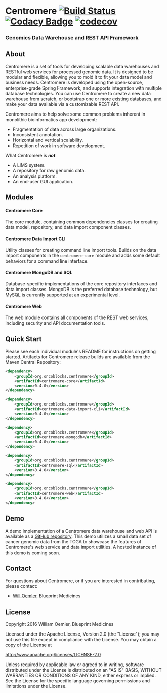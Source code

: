 # Centromere [![Build Status](https://travis-ci.org/oncoblocks/centromere.svg?branch=master)](https://travis-ci.org/oncoblocks/centromere)  [![Codacy Badge](https://api.codacy.com/project/badge/grade/0de4199b97fa4d55aae439674e0c4879)](https://www.codacy.com/app/willoemler/centromere)  [![codecov](https://codecov.io/gh/oncoblocks/centromere/branch/master/graph/badge.svg)](https://codecov.io/gh/oncoblocks/centromere)

### Genomics Data Warehouse and REST API Framework

## About

Centromere is a set of tools for developing scalable data warehouses and RESTful web services for processed genomic data.  It is designed to be modular and flexible, allowing you to mold it to fit your data model and business needs. Centromere is developed using the open-source, enterprise-grade Spring Framework, and supports integration with multiple database technologies.  You can use Centromere to create a new data warehouse from scratch, or bootstrap one or more existing databases, and make your data available via a customizable REST API.

Centromere aims to help solve some common problems inherent in monolithic bioinformatics app development:
- Fragmentation of data across large organizations.
- Inconsistent annotation.
- Horizontal and vertical scalability.
- Repetition of work in software development.

What Centromere is _**not**_:
- A LIMS system.
- A repository for raw genomic data.
- An analysis platform.
- An end-user GUI application.

## Modules

#### Centromere Core

The core module, containing common dependencies classes for creating data model, repository, and data import component classes.

#### Centromere Data Import CLI

Utility classes for creating command line import tools.  Builds on the data import components in the `centromere-core` module and adds some default behaviors for a command line interface.

#### Centromere MongoDB and SQL

Database-specific implementations of the core repository interfaces and data import classes.  MongoDB is the preferred database technology, but MySQL is currently supported at an experimental level.

#### Centromere Web

The web module contains all components of the REST web services, including security and API documentation tools.

## Quick Start
Please see each individual module's README for instructions on getting started.  Artifacts for Centromere release builds are available from the Maven Central Repository:

```xml
<dependency>
    <groupId>org.oncoblocks.centromere</groupId>
    <artifactId>centromere-core</artifactId>
    <version>0.4.0</version>
</dependency>

<dependency>
    <groupId>org.oncoblocks.centromere</groupId>
    <artifactId>centromere-data-import-cli</artifactId>
    <version>0.4.0</version>
</dependency>

<dependency>
    <groupId>org.oncoblocks.centromere</groupId>
    <artifactId>centromere-mongodb</artifactId>
    <version>0.4.0</version>
</dependency>

<dependency>
    <groupId>org.oncoblocks.centromere</groupId>
    <artifactId>centromere-sql</artifactId>
    <version>0.4.0</version>
</dependency>

<dependency>
    <groupId>org.oncoblocks.centromere</groupId>
    <artifactId>centromere-web</artifactId>
    <version>0.4.0</version>
</dependency>
```

## Demo

A demo implementation of a Centromere data warehouse and web API is available as a [GitHub repository](https://github.com/oncoblocks/centromere-demo).  This demo utilizes a small data set of cancer genomic data from the TCGA to showcase the features of Centromere's web service and data import utilities.  A hosted instance of this demo is coming soon.

## Contact

For questions about Centromere, or if you are interested in contributing, please contact:
  - [Will Oemler](mailto:woemler@blueprintmedicines.com), Blueprint Medicines

## License

Copyright 2016 William Oemler, Blueprint Medicines

Licensed under the Apache License, Version 2.0 (the "License");
you may not use this file except in compliance with the License.
You may obtain a copy of the License at

http://www.apache.org/licenses/LICENSE-2.0

Unless required by applicable law or agreed to in writing, software
distributed under the License is distributed on an "AS IS" BASIS,
WITHOUT WARRANTIES OR CONDITIONS OF ANY KIND, either express or implied.
See the License for the specific language governing permissions and
limitations under the License.
